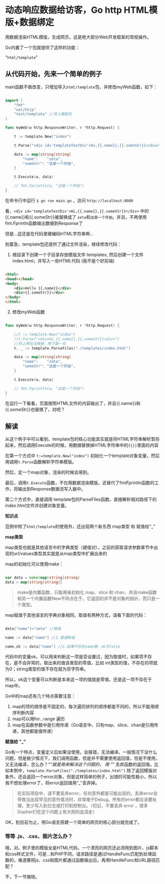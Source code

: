 # 动态响应数据给访客，Go http HTML模版+数据绑定

用数据渲染HTML模版，生成网页，这是绝大部分Web开发框架的常规操作。

Go内置了一个包就提供了这样的功能：

"`html/template`"

## 从代码开始，先来一个简单的例子

main函数不做改变，只增加导入`html/template`包，并修改myWeb函数，如下：

```go

import (
    "fmt"
    "net/http"
    "text/template" //导入模版包
)

func myWeb(w http.ResponseWriter, r *http.Request) {

    t := template.New("index")

    t.Parse("<div id='templateTextDiv'>Hi,{{.name}},{{.someStr}}</div>")

    data := map[string]string{
        "name":    "zeta",
        "someStr": "这是一个开始",
    }

    t.Execute(w, data)

    // fmt.Fprintln(w, "这是一个开始")
}

```

在命令行中运行 `$ go run main.go` ，访问 `http://localhost:8080`

看，`<div id='templateTextDiv'>Hi,{{.name}},{{.someStr}}</div>` 中的{{.name}}和{{.someStr}}被替换成了 `zeta`和`这是一个开始`。并且，不再使用fmt.Fprintln函数输出数据到Response了

但是...这还是在代码里硬编码HTML字符串啊...

别着急，template包还提供了通过文件渲染，继续修改代码：

1. 根目录下创建一个子目录存放模版文件 templates, 然后创建一个文件 index.html，并写入一些HTML代码 (我不是个好前端)

```html

<html>
<head></head>
<body>
    <div>Hello {{.name}}</div>
    <div>{{.someStr}}</div>
</body>
</html>

```

2. 修改myWeb函数

```go

func myWeb(w http.ResponseWriter, r *http.Request) {

    //t := template.New("index")
    //t.Parse("<div>Hi,{{.name}},{{.someStr}}<div>")
    //将上两句注释掉，用下面一句
    t, _ := template.ParseFiles("./templates/index.html")

    data := map[string]string{
        "name":    "zeta",
        "someStr": "这是一个开始",
    }

    t.Execute(w, data)

    // fmt.Fprintln(w, "这是一个开始")
}

```

在运行一下看看，页面按照HTML文件的内容输出了，并且{{.name}}和{{.someStr}}也替换了，对吧？

## 解读

从这个例子中可以看到，template包的核心功能其实就是将HTML字符串解析暂存起来，然后调用Execute的时候，用数据替换掉HTML字符串中的`{{}}`里面的内容

在第一个方式中 `t:=template.New("index")` 初始化一个template对象变量，然后用调用`t.Parse`函数解析字符串模版。

然后，定一个map对象，渲染的时候会用到。

最后，调用`t.Execute`函数，不仅用数据渲染模版，还替代了fmtFprintln函数的工作，将输出到Response数据流写入器中。

第二个方式中，直接调用 template包的ParseFiles函数，直接解析相对路径下的index.html文件并创建对象变量。

**知识点**

范例中除了`html/template`的使用外，还出现两个新东西 map类型 和 赋值给“_”

**map类型**

map类型也就是其他语言中的字典类型（键值对），之前的获取请求参数章节中出现的url/values类型其实就是从map类型中扩展出来的

map的初始化可以使用make：

```go

var data = make(map[string]string)
data = map[string]string{}

```

> make是内置函数，只能用来初始化 map、slice 和 chan，并且make函数和另一个内置函数New不同点在于，它返回的并不是对象的指针，而只是一个类型。

map赋值于其他语言的字典对象相同，取值有两种方式，请看下面的代码：

```go

data["name"]="zeta" //赋值

name := data["name"] //1.普通取值

name,ok := data["name"] //2.如果不存在name键，ok为false

```

代码中的变量ok，可以用来判断这一项是否设置过，因为取值时，如果项不存在，是不会异常的，取出来的值该类型的零值，比如 int类型的值，不存在的项就为0；string类型的值不存在就为空字符串。

所以，ok这个变量可以判断是本来这一项的值就是零值，还是这一项不存在于map中。

Go中的map还有几个特点需要注意：

1. map的项的顺序是不固定的，每次遍历排列的顺序都是不同的，所以不能用顺序判断内容
2. map可以用for...range 遍历
3. map在函数参数中是引用传递（Go语言中，只有map、slice、chan是引用传递，其他都是值传递）
   
**赋值给 “_”**

Go有一个特点，变量定义后如果没使用，会报错，无法编译。一般情况下没什么问题，但是极少情况下，我们调用函数，但是并不需要使用返回值，但是不使用，又无法编译，怎么办？“_”就是用来解决这个问题的， 用 “_” 丢弃函数的返回值。比如本例中，`template.ParseFiles("./templates/index.html")` 除了返回模版对象外，还会返回一个error对象，但是这样简单的例子，出错的可能性极小，所以我不想处理error了，将error返回值用“_”丢弃掉。

> 在实际项目中，请不要丢弃error，任何意外都是可能出现的，丢弃error会导致当出现罕见的意外情况时，非常难于Debug。所有的error都应该要处理，至少写入到日志或打印到控制台。（切记，不要丢弃 error ，很多Gopher们在这个问题上有大把的血泪史）

OK，到目前为止，用Go语言搭建一个简单的网页的核心部分就完成了。

### 等等 .js、.css、图片怎么办？

哦，对。例子里的模版全是HTML代码，一个漂亮的网页还必须用到图片、js脚本和css样式文件，可是...和PHP不同，请求路径是通过HandleFunc匹配到处理函数的，难道要把js、css和图片都通过函数输出后，再用HandleFunc和URL路径匹配？

不，下一节揭晓。

